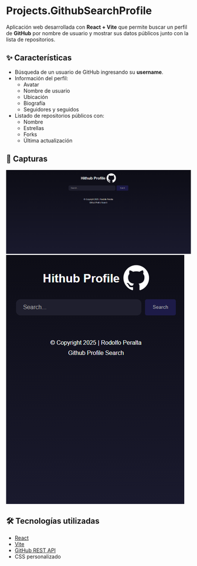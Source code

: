 # Projects.GithubSearchProfile

Aplicación web desarrollada con **React + Vite** que permite buscar un perfil de **GitHub** por nombre de usuario y mostrar sus datos públicos junto con la lista de repositorios.

## ✨ Características

- Búsqueda de un usuario de GitHub ingresando su **username**.
- Información del perfil:
  - Avatar
  - Nombre de usuario
  - Ubicación
  - Biografía
  - Seguidores y seguidos
- Listado de repositorios públicos con:
  - Nombre
  - Estrellas 
  - Forks 
  - Última actualización

## 📸 Capturas

![alt text](./src/assets/image.png) ![alt text](./src/assets/image-1.png)

## 🛠️ Tecnologías utilizadas

- [React](https://react.dev/)  
- [Vite](https://vitejs.dev/)  
- [GitHub REST API](https://docs.github.com/en/rest)  
- CSS personalizado  